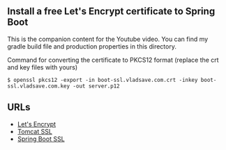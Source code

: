 ## Install a free Let's Encrypt certificate to Spring Boot
This is the companion content for the Youtube video. You can find my gradle build file and production properties in this directory.

Command for converting the certificate to PKCS12 format (replace the crt and key files with yours)
```shell
$ openssl pkcs12 -export -in boot-ssl.vladsave.com.crt -inkey boot-ssl.vladsave.com.key -out server.p12
```
## URLs
- [Let's Encrypt](https://letsencrypt.org/)
- [Tomcat SSL](https://tomcat.apache.org/tomcat-9.0-doc/ssl-howto.html)
- [Spring Boot SSL](https://docs.spring.io/spring-cloud-skipper/docs/1.0.0.BUILD-SNAPSHOT/reference/html/configuration-security-enabling-https.html)